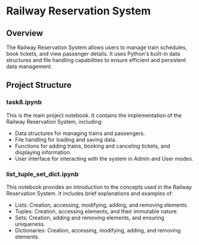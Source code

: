 # Railway Reservation System

## Overview

The Railway Reservation System allows users to manage train schedules, book tickets, and view passenger details. It uses Python's built-in data structures and file handling capabilities to ensure efficient and persistent data management.

## Project Structure

### task8.ipynb
This is the main project notebook. It contains the implementation of the Railway Reservation System, including:
- Data structures for managing trains and passengers.
- File handling for loading and saving data.
- Functions for adding trains, booking and canceling tickets, and displaying information.
- User interface for interacting with the system in Admin and User modes.

### list_tuple_set_dict.ipynb
This notebook provides an introduction to the concepts used in the Railway Reservation System. It includes brief explanations and examples of:
- Lists: Creation, accessing, modifying, adding, and removing elements.
- Tuples: Creation, accessing elements, and their immutable nature.
- Sets: Creation, adding and removing elements, and ensuring uniqueness.
- Dictionaries: Creation, accessing, modifying, adding, and removing elements.
